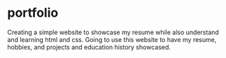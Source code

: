 # portfolio
Creating a simple website to showcase my resume while also understand and learning html and css. Going to use this website to have my resume, hobbies, and projects and education history showcased.
